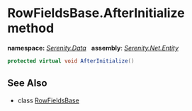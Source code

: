 # RowFieldsBase.AfterInitialize method
**namespace:** *[Serenity.Data](../../README.md#serenity.data-namespace)*   **assembly**: *[Serenity.Net.Entity](../../README.md)*

```csharp
protected virtual void AfterInitialize()
```

## See Also

* class [RowFieldsBase](../RowFieldsBase.md)